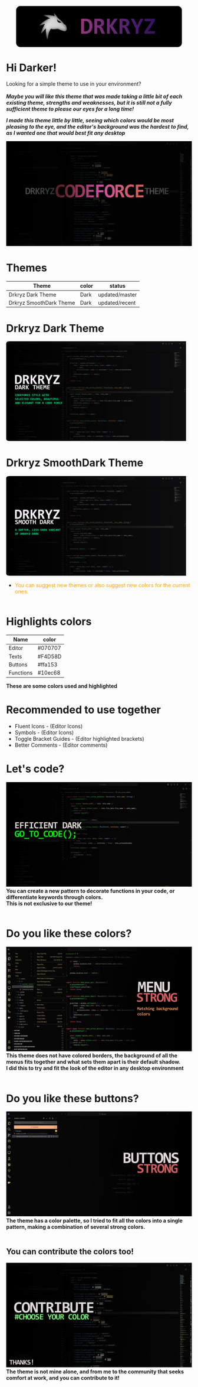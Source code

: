 <div style="display:flex; justify-content: center;">
<img src="assets/banner.png" width="450" alt="Drkryz Project">
</div>

# Hi Darker!
Looking for a simple theme to use in your environment?<br><br>
***Maybe you will like this theme that was made taking a little bit of each existing theme, strengths and weaknesses, but it is still not a fully sufficient theme to please our eyes for a long time!***

***I made this theme little by little, seeing which colors would be most pleasing to the eye, and the editor's background was the hardest to find, as I wanted one that would best fit any desktop***

![Drkryz Code Force Update](assets/drkryzcodeforce.png)

# Themes
| Theme                    | color  | status         |
|--------------------------|--------|----------------| 
| Drkryz Dark Theme        | Dark   | updated/master |
| Drkryz SmoothDark Theme  | Dark   | updated/recent |

# Drkryz Dark Theme
![Drkryz Code Force Dark](assets/drkryzdark.png)

# Drkryz SmoothDark Theme
![Drkryz Code Force SmoothDark](assets/drkryzsmoothdark.png)

- <span style="color: orange"> You can suggest new themes or also suggest new colors for the current ones.
<br><br>

# Highlights colors
| Name               | color       |
|--------------------|-------------|
| Editor             | #070707     |
| Texts              | #F4D58D     |
| Buttons            | #ffa153     | 
| Functions          | #10ec68     |

**These are some colors used and highlighted**

# Recommended to use together
- Fluent Icons - (Editor Icons)
- Symbols - (Editor Icons)
- Toggle Bracket Guides - (Editor highlighted brackets)
- Better Comments - (Editor comments)
  
# Let's code?
![Drkryz Code Force Lets Code](assets/go_to_code.png)
**You can create a new pattern to decorate functions in your code, or differentiate keywords through colors.** <br>
**This is not exclusive to our theme!**
<br><br>

# Do you like these colors?
![Drkryz Code Force Lets Code Menu](assets/go_to_code_menu.png)
**This theme does not have colored borders, the background of all the menus fits together and what sets them apart is their default shadow.** <br>
**I did this to try and fit the look of the editor in any desktop environment**
<br><br>

# Do you like these buttons?
![Drkryz Code Force Lets Code Buttons](assets/go_to_code_buttons.png)
**The theme has a color palette, so I tried to fit all the colors into a single pattern, making a combination of several strong colors.**
<br><br>

## You can contribute the colors too!
![Drkryz Code Force Lets Code Contrib](assets/go_to_code_contribute.png)
**The theme is not mine alone, and from me to the community that seeks comfort at work, and you can contribute to it!**